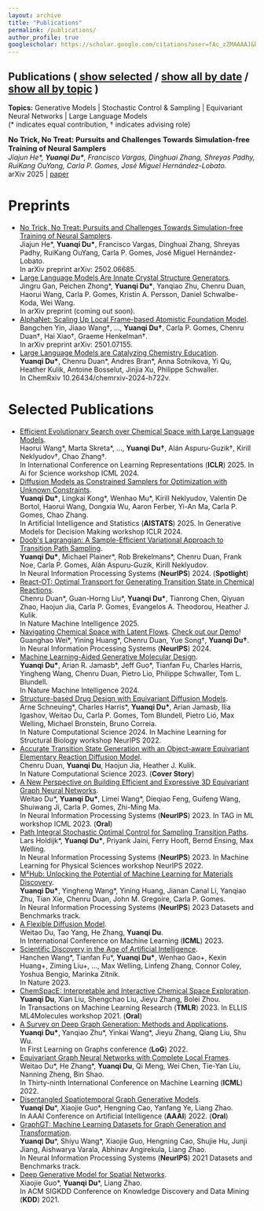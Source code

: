 ```yaml
---
layout: archive
title: "Publications"
permalink: /publications/
author_profile: true
googlescholar: https://scholar.google.com/citations?user=fAc_zZMAAAAJ&hl=en
---
```


<!-- {% if author.googlescholar %}
  You can also find my recent publications on <u><a href=https://scholar.google.com/citations?user=fAc_zZMAAAAJ&hl=en>my Google Scholar profile</a>.</u>
{% endif %}

{% include base_path %}
You can find my recent and full list of publications on my [Google Scholar profile](https://scholar.google.com/citations?user=fAc_zZMAAAAJ&hl=en).  -->

<h2>
  Publications 
  ( 
    <a href="#" onclick="filterPublications('selected')">show selected</a> / 
    <a href="#" onclick="filterPublications('all-date')">show all by date</a> / 
    <a href="#" onclick="filterPublications('all-topic')">show all by topic</a>
  )
</h2>

<!-- Topics listed as text (optional) -->
<p>
  <strong>Topics:</strong> Generative Models | Stochastic Control & Sampling | Equivariant Neural Networks | Large Language Models<br>
  (* indicates equal contribution, † indicates advising role)
</p>

<!-- List of publications -->
<ul id="publications">
  <li data-selected="true" data-date="2025" data-topics="sampling ">
    <strong>No Trick, No Treat: Pursuits and Challenges Towards Simulation-free Training of Neural Samplers</strong><br>
    <em>Jiajun He*, <b>Yuanqi Du*</b>, Francisco Vargas, Dinghuai Zhang, Shreyas Padhy, RuiKang OuYang, Carla P. Gomes, José Miguel Hernández-Lobato.</em><br>
    arXiv 2025 | <a href="https://arxiv.org/abs/2502.06685">paper</a> 
  </li>

  <!-- Add more <li> items as needed, each with data-selected, data-date, data-topics, etc. -->
</ul>

<!-- Minimal JavaScript for filtering and sorting -->
<script>
function filterPublications(mode) {
  const items = document.querySelectorAll('#publications li');

  if (mode === 'selected') {
    // Show only items marked as "selected"
    items.forEach(item => {
      item.style.display = item.dataset.selected === 'true' ? 'list-item' : 'none';
    });

  } else if (mode === 'all-date') {
    // Show all, then sort descending by data-date
    items.forEach(item => item.style.display = 'list-item');
    sortByDate(items);

  } else if (mode === 'all-topic') {
    // Show all, then sort by first topic (just an example)
    items.forEach(item => item.style.display = 'list-item');
    sortByTopic(items);
  }
}

// Example: sort descending by data-date
function sortByDate(items) {
  const list = document.getElementById('publications');
  // Convert NodeList to Array
  const arr = Array.from(items);
  // Sort: newer years first
  arr.sort((a, b) => parseInt(b.dataset.date) - parseInt(a.dataset.date));
  // Re-append in new order
  arr.forEach(li => list.appendChild(li));
}

// Example: sort by the first word in data-topics
function sortByTopic(items) {
  const list = document.getElementById('publications');
  const arr = Array.from(items);
  arr.sort((a, b) => {
    const aTopic = a.dataset.topics.split(' ')[0];
    const bTopic = b.dataset.topics.split(' ')[0];
    return aTopic.localeCompare(bTopic);
  });
  arr.forEach(li => list.appendChild(li));
}
</script>

<!-- Optional: basic styling -->
<style>
  #publications {
    list-style: none;
    padding-left: 0;
  }
  #publications li {
    margin-bottom: 1em;
  }
  #publications li strong {
    font-size: 1.05em;
  }
</style>

Preprints
======
* [No Trick, No Treat: Pursuits and Challenges Towards Simulation-free Training of Neural Samplers](https://arxiv.org/abs/2502.06685).  
Jiajun He*, **Yuanqi Du\***, Francisco Vargas, Dinghuai Zhang, Shreyas Padhy, RuiKang OuYang, Carla P. Gomes, José Miguel Hernández-Lobato.  
In arXiv preprint arXiv: 2502.06685.
* [Large Language Models Are Innate Crystal Structure Generators]().  
Jingru Gan, Peichen Zhong*, **Yuanqi Du\***, Yanqiao Zhu, Chenru Duan, Haorui Wang, Carla P. Gomes, Kristin A. Persson, Daniel Schwalbe-Koda, Wei Wang.  
In arXiv preprint (coming out soon).
* [AlphaNet: Scaling Up Local Frame-based Atomistic Foundation Model](https://arxiv.org/abs/2501.07155).  
Bangchen Yin, Jiaao Wang†, ..., **Yuanqi Du†**, Carla P. Gomes, Chenru Duan†, Hai Xiao†, Graeme Henkelman†.  
In arXiv preprint arXiv: 2501.07155.  
* [Large Language Models are Catalyzing Chemistry Education](https://chemrxiv.org/engage/chemrxiv/article-details/66772be25101a2ffa8412ee0).  
**Yuanqi Du\***, Chenru Duan\*, Andres Bran\*, Anna Sotnikova, Yi Qu, Heather Kulik, Antoine Bosselut, Jinjia Xu, Philippe Schwaller.  
In ChemRxiv 10.26434/chemrxiv-2024-h722v.


Selected Publications
======
* [Efficient Evolutionary Search over Chemical Space with Large Language Models](https://molleo.github.io/).  
Haorui Wang\*, Marta Skreta\*, ..., **Yuanqi Du†**, Alán Aspuru-Guzik†, Kirill Neklyudov†, Chao Zhang†.  
In International Conference on Learning Representations (**ICLR**) 2025. In Ai for Science workshop ICML 2024.
* [Diffusion Models as Constrained Samplers for Optimization with Unknown Constraints](https://arxiv.org/abs/2402.18012).  
**Yuanqi Du\***, Lingkai Kong\*, Wenhao Mu\*, Kirill Neklyudov, Valentin De Bortol, Haorui Wang, Dongxia Wu, Aaron Ferber, Yi-An Ma, Carla P. Gomes, Chao Zhang.  
In Artificial Intelligence and Statistics (**AISTATS**) 2025. In Generative Models for Decision Making workshop ICLR 2024.
* [Doob's Lagrangian: A Sample-Efficient Variational Approach to Transition Path Sampling](https://openreview.net/forum?id=ShJWT0n7kX).  
**Yuanqi Du\***, Michael Plainer\*, Rob Brekelmans\*, Chenru Duan, Frank Noe, Carla P. Gomes, Alán Aspuru-Guzik, Kirill Neklyudov.  
In Neural Information Processing Systems (**NeurIPS**) 2024. (**Spotlight**)
* [React-OT: Optimal Transport for Generating Transition State in Chemical Reactions](https://t.co/RwXUSEISmq).  
Chenru Duan\*, Guan-Horng Liu\*, **Yuanqi Du\***, Tianrong Chen, Qiyuan Zhao, Haojun Jia, Carla P. Gomes, Evangelos A. Theodorou, Heather J. Kulik.  
In Nature Machine Intelligence 2025.
* [Navigating Chemical Space with Latent Flows](https://arxiv.org/abs/2405.03987). [Check out our Demo](https://colab.research.google.com/drive/1QAy_QoEnDRaiLF6kJ6RyhuGx1qCJXYKm?usp=sharing)!  
Guanghao Wei\*, Yining Huang\*, Chenru Duan, Yue Song†, **Yuanqi Du†**.  
In Neural Information Processing Systems (**NeurIPS**) 2024.
* [Machine Learning-Aided Generative Molecular Design](https://www.nature.com/articles/s42256-024-00843-5).  
**Yuanqi Du\***, Arian R. Jamasb\*, Jeff Guo\*, Tianfan Fu, Charles Harris, Yingheng Wang, Chenru Duan, Pietro Lio, Philippe Schwaller, Tom L. Blundell.  
In Nature Machine Intelligence 2024.  
* [Structure-based Drug Design with Equivariant Diffusion Models](https://www.nature.com/articles/s43588-024-00737-x).  
Arne Schneuing\*, Charles Harris\*, **Yuanqi Du\***, Arian Jamasb, Ilia Igashov, Weitao Du, Carla P. Gomes, Tom Blundell, Pietro Lió, Max Welling, Michael Bronstein, Bruno Correia.  
In Nature Computational Science 2024. In Machine Learning for Structural Biology workshop NeurIPS 2022. 
* [Accurate Transition State Generation with an Object-aware Equivariant Elementary Reaction Diffusion Model](https://www.nature.com/articles/s43588-023-00563-7).  
Chenru Duan, **Yuanqi Du**, Haojun Jia, Heather J. Kulik.  
In Nature Computational Science 2023. (**Cover Story**)
* [A New Perspective on Building Efficient and Expressive 3D Equivariant Graph Neural Networks](https://arxiv.org/abs/2304.04757).  
Weitao Du\*, **Yuanqi Du\***, Limei Wang\*, Dieqiao Feng, Guifeng Wang, Shuiwang Ji, Carla P. Gomes, Zhi-Ming Ma.  
In Neural Information Processing Systems (**NeurIPS**) 2023. In TAG in ML workshop ICML 2023. (**Oral**)  
* [Path Integral Stochastic Optimal Control for Sampling Transition Paths](https://arxiv.org/abs/2207.02149).  
Lars Holdijk\*, **Yuanqi Du\***, Priyank Jaini, Ferry Hooft, Bernd Ensing, Max Welling.  
In Neural Information Processing Systems (**NeurIPS**) 2023. In Machine Learning for Physical Sciences workshop NeurIPS 2022.   
* [M²Hub: Unlocking the Potential of Machine Learning for Materials Discovery](https://arxiv.org/abs/2307.05378).  
**Yuanqi Du\***, Yingheng Wang\*, Yining Huang, Jianan Canal Li, Yanqiao Zhu, Tian Xie, Chenru Duan, John M. Gregoire, Carla P. Gomes.  
In Neural Information Processing Systems (**NeurIPS**) 2023 Datasets and Benchmarks track. 
* [A Flexible Diffusion Model](https://arxiv.org/abs/2206.10365).  
Weitao Du, Tao Yang, He Zhang, **Yuanqi Du**.  
In International Conference on Machine Learning (**ICML**) 2023.  
* [Scientific Discovery in the Age of Artificial Intelligence](https://www.nature.com/articles/s41586-023-06221-2).  
Hanchen Wang\*, Tianfan Fu\*, **Yuanqi Du\***, Wenhao Gao\+, Kexin Huang\+, Ziming Liu\+, ..., Max Welling, Linfeng Zhang, Connor Coley, Yoshua Bengio, Marinka Zitnik.  
In Nature 2023.
* [ChemSpacE: Interpretable and Interactive Chemical Space Exploration](https://openreview.net/forum?id=C1Xl8dYCBn).  
**Yuanqi Du**, Xian Liu, Shengchao Liu, Jieyu Zhang, Bolei Zhou.  
In Transactions on Machine Learning Research (**TMLR**) 2023. In ELLIS ML4Molecules workshop 2021. (**Oral**)   
* [A Survey on Deep Graph Generation: Methods and Applications](https://arxiv.org/pdf/2203.06714.pdf).  
**Yuanqi Du\***, Yanqiao Zhu\*, Yinkai Wang\*, Jieyu Zhang, Qiang Liu, Shu Wu.  
In First Learning on Graphs conference (**LoG**) 2022.  
* [Equivariant Graph Neural Networks with Complete Local Frames](https://arxiv.org/pdf/2110.14811.pdf).  
Weitao Du\*, He Zhang\*, **Yuanqi Du**, Qi Meng, Wei Chen, Tie-Yan Liu, Nanning Zheng, Bin Shao.  
In Thirty-ninth International Conference on Machine Learning (**ICML**) 2022.  
* [Disentangled Spatiotemporal Graph Generative Models](https://ojs.aaai.org/index.php/AAAI/article/view/20607).  
**Yuanqi Du**\*, Xiaojie Guo\*, Hengning Cao, Yanfang Ye, Liang Zhao.  
In AAAI Conference on Artificial Intelligence (**AAAI**) 2022. (**Oral**)  
* [GraphGT: Machine Learning Datasets for Graph Generation and Transformation](https://openreview.net/forum?id=NYgt9vcdyjm).  
**Yuanqi Du**\*, Shiyu Wang\*, Xiaojie Guo, Hengning Cao, Shujie Hu, Junji Jiang, Aishwarya Varala, Abhinav Angirekula, Liang Zhao.  
In Neural Information Processing Systems (**NeurIPS**) 2021 Datasets and Benchmarks track.
* [Deep Generative Model for Spatial Networks](http://cs.emory.edu/~lzhao41/materials/papers/KDD21__Spatial_Graphs_Disentanglement_preprinted.pdf).  
Xiaojie Guo\*, **Yuanqi Du**\*, Liang Zhao.  
In ACM SIGKDD Conference on Knowledge Discovery and Data Mining (**KDD**) 2021.



